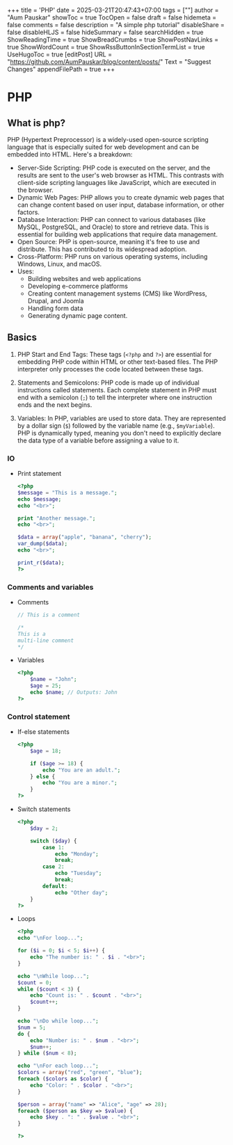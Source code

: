 +++
title = 'PHP'
date = 2025-03-21T20:47:43+07:00
tags = [""]
author = "Aum Pauskar"
showToc = true
TocOpen = false
draft = false
hidemeta = false
comments = false
description = "A simple php tutorial"
disableShare = false
disableHLJS = false
hideSummary = false
searchHidden = true
ShowReadingTime = true
ShowBreadCrumbs = true
ShowPostNavLinks = true
ShowWordCount = true
ShowRssButtonInSectionTermList = true
UseHugoToc = true
[editPost]
    URL = "https://github.com/AumPauskar/blog/content/posts/"
    Text = "Suggest Changes"
    appendFilePath = true
+++

# PHP

## What is php?
PHP (Hypertext Preprocessor) is a widely-used open-source scripting language that is especially suited for web development and can be embedded into HTML. Here's a breakdown:

- Server-Side Scripting: PHP code is executed on the server, and the results are sent to the user's web browser as HTML. This contrasts with client-side scripting languages like JavaScript, which are executed in the browser.
- Dynamic Web Pages: PHP allows you to create dynamic web pages that can change content based on user input, database information, or other factors.
- Database Interaction: PHP can connect to various databases (like MySQL, PostgreSQL, and Oracle) to store and retrieve data. This is essential for building web applications that require data management.
- Open Source: PHP is open-source, meaning it's free to use and distribute. This has contributed to its widespread adoption.
- Cross-Platform: PHP runs on various operating systems, including Windows, Linux, and macOS.
- Uses:
    - Building websites and web applications
    - Developing e-commerce platforms
    - Creating content management systems (CMS) like WordPress, Drupal, and Joomla
    - Handling form data
    - Generating dynamic page content.

## Basics

1.  PHP Start and End Tags: These tags (`<?php` and `?>`) are essential for embedding PHP code within HTML or other text-based files. The PHP interpreter only processes the code located between these tags.

2.  Statements and Semicolons: PHP code is made up of individual instructions called statements. Each complete statement in PHP must end with a semicolon (`;`) to tell the interpreter where one instruction ends and the next begins.

3.  Variables: In PHP, variables are used to store data. They are represented by a dollar sign (`$`) followed by the variable name (e.g., `$myVariable`). PHP is dynamically typed, meaning you don't need to explicitly declare the data type of a variable before assigning a value to it.

### IO
- Print statement
    ```php
    <?php
    $message = "This is a message.";
    echo $message;
    echo "<br>";

    print "Another message.";
    echo "<br>";

    $data = array("apple", "banana", "cherry");
    var_dump($data);
    echo "<br>";

    print_r($data);
    ?>
    ```

### Comments and variables
- Comments
    ```php
    // This is a comment
    ```

    ```php
    /*
    This is a 
    multi-line comment
    */
    ```

- Variables
    ```php
    <?php
        $name = "John";
        $age = 25;
        echo $name; // Outputs: John
    ?>
    ```

### Control statement
- If-else statements
    ```php
    <?php
        $age = 18;

        if ($age >= 18) {
            echo "You are an adult.";
        } else {
            echo "You are a minor.";
        }
    ?>
    ```

- Switch statements
    ```php
    <?php
        $day = 2;

        switch ($day) {
            case 1:
                echo "Monday";
                break;
            case 2:
                echo "Tuesday";
                break;
            default:
                echo "Other day";
        }
    ?>
    ```

- Loops
    ```php
    <?php
    echo "\nFor loop...";

    for ($i = 0; $i < 5; $i++) {
        echo "The number is: " . $i . "<br>";
    }

    echo "\nWhile loop...";
    $count = 0;
    while ($count < 3) {
        echo "Count is: " . $count . "<br>";
        $count++;
    }

    echo "\nDo while loop...";
    $num = 5;
    do {
        echo "Number is: " . $num . "<br>";
        $num++;
    } while ($num < 8);

    echo "\nFor each loop...";
    $colors = array("red", "green", "blue");
    foreach ($colors as $color) {
        echo "Color: " . $color . "<br>";
    }

    $person = array("name" => "Alice", "age" => 28);
    foreach ($person as $key => $value) {
        echo $key . ": " . $value . "<br>";
    }

    ?>
    ```